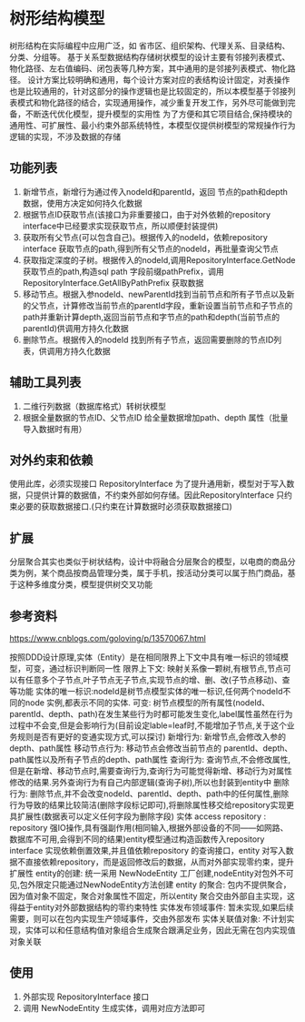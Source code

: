 # 树形结构模型
树形结构在实际编程中应用广泛，如 省市区、组织架构、代理关系、目录结构、分类、分组等。
基于关系型数据结构存储树状模型的设计主要有邻接列表模式、物化路径、左右值编码、闭包表等几种方案，其中通用的是邻接列表模式、物化路径。
设计方案比较明确和通用，每个设计方案对应的表结构设计固定，对表操作也是比较通用的，针对这部分的操作逻辑也是比较固定的，所以本模型基于邻接列表模式和物化路径的结合，实现通用操作，减少重复开发工作，另外尽可能做到完备，不断迭代优化模型，提升模型的实用性
为了方便和其它项目结合,保持模块的通用性、可扩展性、最小约束外部系统特性，本模型仅提供树模型的常规操作行为逻辑的实现，不涉及数据的存储
## 功能列表
1. 新增节点，新增行为通过传入nodeId和parentId，返回 节点的path和depth 数据，使用方决定如何持久化数据
2. 根据节点ID获取节点(该接口为非重要接口，由于对外依赖的repository interface中已经要求实现获取节点，所以顺便封装提供)
3. 获取所有父节点(可以包含自己)。根据传入的nodeId，依赖repository interface 获取节点的path,得到所有父节点的nodeId，再批量查询父节点
4. 获取指定深度的子树。根据传入的nodeId,调用RepositoryInterface.GetNode获取节点的path,构造sql path 字段前缀pathPrefix，调用RepositoryInterface.GetAllByPathPrefix 获取数据
5. 移动节点。根据入参nodeId、newParentId找到当前节点和所有子节点以及新的父节点，计算修改当前节点的parentId字段，重新设置当前节点和子节点的path并重新计算depth,返回当前节点和字节点的path和depth(当前节点的parentId)供调用方持久化数据
6. 删除节点。根据传入的nodeId 找到所有子节点，返回需要删除的节点ID列表，供调用方持久化数据
## 辅助工具列表
1. 二维行列数据（数据库格式）转树状模型
2. 根据全量数据的节点ID、父节点ID 给全量数据增加path、depth 属性（批量导入数据时有用）

## 对外约束和依赖
使用此库，必须实现接口 RepositoryInterface 为了提升通用新，模型对于写入数据，只提供计算的数据值，不约束外部如何存储。因此RepositoryInterface 只约束必要的获取数据接口.(只约束在计算数据时必须获取数据接口)

## 扩展
分层聚合其实也类似于树状结构，设计中将融合分层聚合的模型，以电商的商品分类为例，某个商品按商品管理分类，属于手机，按活动分类可以属于热门商品，基于这种多维度分类，模型提供树交叉功能
## 参考资料
https://www.cnblogs.com/goloving/p/13570067.html

按照DDD设计原理,实体（Entity）是在相同限界上下文中具有唯一标识的领域模型，可变，通过标识判断同一性
限界上下文: 映射关系像一颗树,有根节点,节点可以有任意多个子节点,叶子节点无子节点,实现节点的增、删、改(子节点移动)、查等功能
实体的唯一标识:nodeId是树节点模型实体的唯一标识,任何两个nodeId不同的node 实例,都表示不同的实体.
可变: 树节点模型的所有属性(nodeId、parentId、depth、path)在发生某些行为时都可能发生变化,label属性虽然在行为过程中不会变,但是会影响行为(目前设定lable=leaf时,不能增加子节点,关于这个业务规则是否有更好的变通实现方式,可以探讨)
 新增行为: 新增节点,会修改入参的depth、path属性
 移动节点行为: 移动节点会修改当前节点的 parentId、depth、path属性以及所有子节点的depth、path属性
 查询行为: 查询节点,不会修改属性,但是在新增、移动节点时,需要查询行为,查询行为可能觉得新增、移动行为对属性修改的结果.另外查询行为有自己内部逻辑(查询子树),所以也封装到entity中
 删除行为: 删除节点,并不会改变nodeId、parentId、depth、path中的任何属性,删除行为导致的结果比较简洁(删除字段标记即可),将删除属性移交给repository实现更具扩展性(数据表可以定义任何字段为删除字段)
 实体 access repository : repository 强IO操作,具有强副作用(相同输入,根据外部设备的不同——如网路、数据库不可用,会得到不同的结果)entity模型通过构造函数传入repository interface 实现依赖倒置效果,并且值依赖repository 的查询接口，entity 对写入数据不直接依赖repository，而是返回修改后的数据，从而对外部实现零约束，提升扩展性
 entity的创建: 统一采用 NewNodeEntity 工厂创建,nodeEntity对包外不可见,包外限定只能通过NewNodeEntity方法创建
 entity 的聚合: 包内不提供聚合，因为值对象不固定，聚合对象属性不固定，所以entity 聚合交由外部自主实现，这得益于entity对外部数据结构的零约束特性
 实体发布领域事件: 暂未实现,如果后续需要，则可以在包内实现生产领域事件，交由外部发布
 实体关联值对象: 不计划实现，实体可以和任意结构值对象组合生成聚合跟满足业务，因此无需在包内实现值对象关联


## 使用
1. 外部实现 RepositoryInterface 接口
2. 调用 NewNodeEntity 生成实体，调用对应方法即可